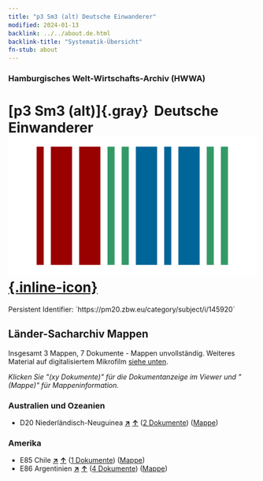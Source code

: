 ```yaml
---
title: "p3 Sm3 (alt) Deutsche Einwanderer"
modified: 2024-01-13
backlink: ../../about.de.html
backlink-title: "Systematik-Übersicht"
fn-stub: about
---
```


### Hamburgisches Welt-Wirtschafts-Archiv (HWWA)

# [p3 Sm3 (alt)]{.gray}&#8201; Deutsche Einwanderer &#160; [![Wikidata](/images/Wikidata-logo.svg "Wikidata"){.inline-icon}](http://www.wikidata.org/entity/Q104711349)

<div class="hint">Persistent Identifier: `https://pm20.zbw.eu/category/subject/i/145920`</div>







## Länder-Sacharchiv Mappen






Insgesamt 3 Mappen, 7 Dokumente - Mappen unvollständig. Weiteres Material auf digitalisiertem Mikrofilm [siehe unten](#filmsections).

_Klicken Sie "(xy Dokumente)" für die Dokumentanzeige im Viewer und "(Mappe)" für Mappeninformation._




### Australien und Ozeanien

- D20 Niederländisch-Neuguinea [**&nearr;**](../../../geo/i/141619/about.de.html "Niederländisch-Neuguinea (alle Mappen)") [**&uarr;**](../../../geo/about.de.html#D20 "Ländersystematik") (<a href="https://pm20.zbw.eu/iiifview/folder/sh/141619,145920" title="über: Niederländisch-Neuguinea : Deutsche Einwanderer" target="_blank">2 Dokumente</a>) ([Mappe](../../../../folder/sh/1416xx/141619/1459xx/145920/about.de.html))

### Amerika

- E85 Chile [**&nearr;**](../../../geo/i/141691/about.de.html "Chile (alle Mappen)") [**&uarr;**](../../../geo/about.de.html#E85 "Ländersystematik") (<a href="https://pm20.zbw.eu/iiifview/folder/sh/141691,145920" title="über: Chile : Deutsche Einwanderer" target="_blank">1 Dokumente</a>) ([Mappe](../../../../folder/sh/1416xx/141691/1459xx/145920/about.de.html))
- E86 Argentinien [**&nearr;**](../../../geo/i/141692/about.de.html "Argentinien (alle Mappen)") [**&uarr;**](../../../geo/about.de.html#E86 "Ländersystematik") (<a href="https://pm20.zbw.eu/iiifview/folder/sh/141692,145920" title="über: Argentinien : Deutsche Einwanderer" target="_blank">4 Dokumente</a>) ([Mappe](../../../../folder/sh/1416xx/141692/1459xx/145920/about.de.html))



<a id="filmsections" />













